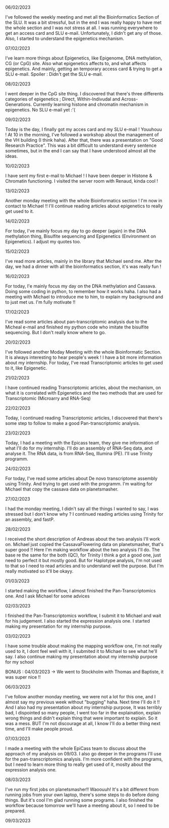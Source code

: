 06/02/2023

I've followed the weekly meeting and met all the Bioinformatics Section of the SLU. It was a bit stressful, but in the end I was really happy to have met the whole section and I was not stress at all. I was running everywhere to get an access card and SLU e-mail. Unfortunately, I didn't get any of those. Also, I started to understand the epigenetics mechanism.

07/02/2023

I’ve learn more things about Epigenetics, like Epigenome, DNA methylation, CG (or CpG) site.
Also what epigenetics affects to, and what affects epigenetics.
And mainly, getting an temporary access card & trying to get a SLU e-mail. 
Spoiler : Didn't get the SLU e-mail.

08/02/2023

I went deeper in the CpG site thing. I discovered that there's three differents categories of epigenetics ; Direct, Within-Indivudal and Across-Generations. Currently learning histone and chromatin mechanism in epigenetics.
No SLU e-mail yet :'(


09/02/2023

Today is the day, I finally got my acces card and my SLU e-mail ! Youuhouu ! At 10 in the morning, I've followed a workshop about the management of the VH building (I think haha). After that, there was a presentation on "Good Research Practice". This was a bit difficult to understand every sentence sometimes, but in the end I can say that I have understood almost all the ideas.

10/02/2023

I have sent my first e-mail to Michael ! I have been deeper in Histone & Chromatin functioning. 
I visited the server room with Renaud, kinda cool !

13/02/2023

Another monday meeting with the whole Bioinformatics section ! I'm now in contact to Michael !! I'll continue reading articles about epigenetics to really get used to it.

14/02/2023

For today, I've mainly focus my day to go deeper (again) in the DNA methylation thing, Bisulfite sequencing and Epigenetics (Environment on Epigenetics).
I adjust my quotes too.

15/02/2023

I've read more articles, mainly in the library that Michael send me. After the day, we had a dinner with all the bioinformatics section, it's was really fun !

16/02/2023

For today, I'e mainly focus my day on the DNA methylation and Cassava. Doing some coding in python, to remember how it works haha. I also had a meeting with Michael to introduce me to him, to explain my background and to just met us. I'm fully motivate !!

17/02/2023

I've read some articles about pan-transcriptomic analysis due to the Micheal e-mail and finished my python code who imitate the bisulfite sequencing. But I don't really know where to go. 

20/02/2023

I've followed another Moday Meeting with the whole Bioinformatic Section. It is always interesting to hear people's week ! I have a bit more information about my internship. For today, I've read Transcriptomic articles to get used to it, like Epigenetic.

21/02/2023

I have continued reading Transcriptomic articles, about the mechanism, on what it is correlated with Epigenetics and the two methods that are used for Transcriptomic (Microarry and RNA-Seq)

22/02/2023

Today, I continued reading Transcriptomic articles, I discovered that there's some step to follow to make a good Pan-transcriptomic analysis.

23/02/2023

Today, I had a meeting with the Epicass team, they give me information of what I'll do for my internship. I'll do an assembly of RNA-Seq data, and analyse it. The RNA data, is from RNA-Seq, Illumina (PE).
I'll use Trinity programm.

24/02/2023

For today, I've read some articles about De novo transcriptome assembly using Trinity. And trying to get used with the programm. I'm waiting for Michael that copy the cassava data on planetsmasher.

27/02/2023

I had the monday meeting, I didn't say all the things I wanted to say, I was stressed but I don't know why ? I continued reading articles using Trinity for an assembly, and fastP.

28/02/2023

I received the short description of Andreas about the two analysis I'll work on. Michael just copied the CassavaFlowering data on planetsmasher, that's super good !! Here I'm making workflow about the two analysis I'll do. The base re the same for the both (QC), for Trinity I think a got a good one, just need to perfect it but mostly good. But for Haplotype analysis, I'm not used to that so I need to read articles and to understand well the purpose. But I'm really motivated so it'll be okayy.

01/03/2023

I started making the workflow, I almost finished the Pan-Transcriptomics one. And I ask Michael for some advices

02/03/2023

I finished the Pan-Transcriptomics workflow, I submit it to Michael and wait for his judgement. I also started the expression analysis one.
I started making my presentation for my internship purpose.

03/02/2023

I have some trouble about making the mapping workflow one, I'm not really used to it, I dont feel well with it, I submited it to Michael to see what he'll say.
I also continue making my presentation about my internship purpose for my school

BONUS : 04/03/2023 -> We went to Stockholm with Thomas and Baptiste, it was super nice !!

06/03/2023

I've follow another monday meeting, we were not a lot for this one, and I almost say my previous week without "bugging" haha. Next time I'll do it !! And I also had my presentation about my internship purpose, It was terribly bad, I dispointed so many people, I went too far in the explaination, explain wrong things and didn't explain thing that were important to explain. So it was a mess. BUT I'm not discourage at all, I know I'll do a better thing next time, and I'll make people proud.

07/03/2023

I made a meeting with the whole EpiCass team to discuss about the approach of my analysis on 09/03. I also go deeper in the programs I'll use for the pan-transcriptomics analysis. I'm more confident with the programs, but I need to learn more thing to really get used of it, moslty about the expression analysis one.

08/03/2023

I've run my first jobs on planetsmasher!! Waoouuh! It's a bit different from running jobs from your own laptop, there's some steps to do before doing things. But it's cool I'm glad running some programs. I also finished the workflow because tomorrow we'll have a meeting about it, so I need to be prepared.

09/03/2023

